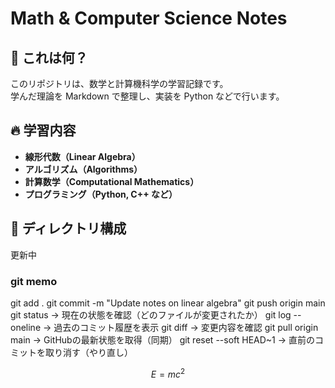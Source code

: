 # Math & Computer Science Notes

## 📌 これは何？
このリポジトリは、数学と計算機科学の学習記録です。  
学んだ理論を Markdown で整理し、実装を Python などで行います。

## 🔥 学習内容
- **線形代数（Linear Algebra）**
- **アルゴリズム（Algorithms）**
- **計算数学（Computational Mathematics）**
- **プログラミング（Python, C++ など）**

## 📂 ディレクトリ構成
更新中




### git memo
git add .
git commit -m "Update notes on linear algebra"
git push origin main
git status → 現在の状態を確認（どのファイルが変更されたか）
git log --oneline → 過去のコミット履歴を表示
git diff → 変更内容を確認
git pull origin main → GitHubの最新状態を取得（同期）
git reset --soft HEAD~1 → 直前のコミットを取り消す（やり直し）


$$E = mc^2$$